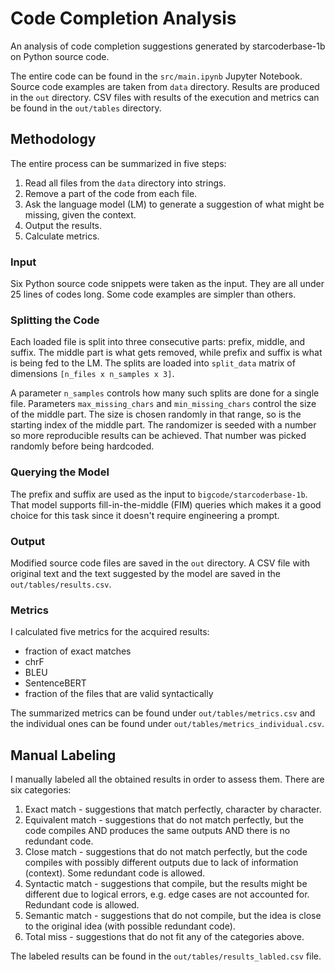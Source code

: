 # Code Completion Analysis

An analysis of code completion suggestions generated by starcoderbase-1b on Python source code. 

The entire code can be found in the `src/main.ipynb` Jupyter Notebook. Source code examples are taken from `data` directory. Results are produced in the `out` directory. CSV files with results of the execution and metrics can be found in the `out/tables` directory.

## Methodology

The entire process can be summarized in five steps:

1. Read all files from the `data` directory into strings.
2. Remove a part of the code from each file.
3. Ask the language model (LM) to generate a suggestion of what might be missing, given the context.
4. Output the results.
5. Calculate metrics.

### Input
Six Python source code snippets were taken as the input. They are all under 25 lines of codes long. Some code examples are simpler than others.

### Splitting the Code
Each loaded file is split into three consecutive parts: prefix, middle, and suffix. The middle part is what gets removed, while prefix and suffix is what is being fed to the LM. The splits are loaded into `split_data` matrix of dimensions `[n_files x n_samples x 3]`.

A parameter `n_samples` controls how many such splits are done for a single file. Parameters `max_missing_chars` and `min_missing_chars` control the size of the middle part. The size is chosen randomly in that range, so is the starting index of the middle part. The randomizer is seeded with a number so more reproducible results can be achieved. That number was picked randomly before being hardcoded.

### Querying the Model
The prefix and suffix are used as the input to `bigcode/starcoderbase-1b`. That model supports fill-in-the-middle (FIM) queries which makes it a good choice for this task since it doesn't require engineering a prompt.

### Output
Modified source code files are saved in the `out` directory. A CSV file with original text and the text suggested by the model are saved in the `out/tables/results.csv`.

### Metrics
I calculated five metrics for the acquired results: 

- fraction of exact matches
- chrF
- BLEU
- SentenceBERT
- fraction of the files that are valid syntactically

The summarized metrics can be found under `out/tables/metrics.csv` and the individual ones can be found under `out/tables/metrics_individual.csv`.

## Manual Labeling
I manually labeled all the obtained results in order to assess them. There are six categories:

1. Exact match - suggestions that match perfectly, character by character.
2. Equivalent match - suggestions that do not match perfectly, but the code compiles AND produces the same outputs AND there is no redundant code.
3. Close match - suggestions that do not match perfectly, but the code compiles with possibly different outputs due to lack of information (context). Some redundant code is allowed.
4. Syntactic match - suggestions that compile, but the results might be different due to logical errors, e.g. edge cases are not accounted for. Redundant code is allowed.
5. Semantic match - suggestions that do not compile, but the idea is close to the original idea (with possible redundant code).
6. Total miss - suggestions that do not fit any of the categories above.

The labeled results can be found in the `out/tables/results_labled.csv` file.
